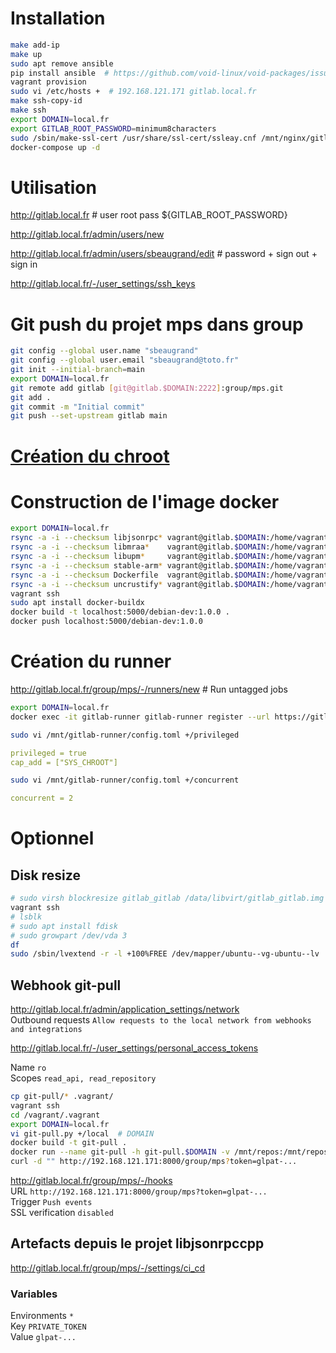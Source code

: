 # Installation
```sh
make add-ip
make up
sudo apt remove ansible
pip install ansible  # https://github.com/void-linux/void-packages/issues/47483
vagrant provision
sudo vi /etc/hosts +  # 192.168.121.171 gitlab.local.fr
make ssh-copy-id
make ssh
export DOMAIN=local.fr
export GITLAB_ROOT_PASSWORD=minimum8characters
sudo /sbin/make-ssl-cert /usr/share/ssl-cert/ssleay.cnf /mnt/nginx/gitlab.$DOMAIN.crt  # gitlab DNS:gitlab.$DOMAIN
docker-compose up -d
```

# Utilisation
http://gitlab.local.fr  # user root pass ${GITLAB_ROOT_PASSWORD}

http://gitlab.local.fr/admin/users/new

http://gitlab.local.fr/admin/users/sbeaugrand/edit  # password + sign out + sign in

http://gitlab.local.fr/-/user_settings/ssh_keys

# Git push du projet mps dans group
```sh
git config --global user.name "sbeaugrand"
git config --global user.email "sbeaugrand@toto.fr"
git init --initial-branch=main
export DOMAIN=local.fr
git remote add gitlab [git@gitlab.$DOMAIN:2222]:group/mps.git
git add .
git commit -m "Initial commit"
git push --set-upstream gitlab main
```

# [Création du chroot](../../mps/README.md#create-chroot)

# Construction de l'image docker
```sh
export DOMAIN=local.fr
rsync -a -i --checksum libjsonrpc* vagrant@gitlab.$DOMAIN:/home/vagrant/
rsync -a -i --checksum libmraa*    vagrant@gitlab.$DOMAIN:/home/vagrant/
rsync -a -i --checksum libupm*     vagrant@gitlab.$DOMAIN:/home/vagrant/
rsync -a -i --checksum stable-arm* vagrant@gitlab.$DOMAIN:/home/vagrant/
rsync -a -i --checksum Dockerfile  vagrant@gitlab.$DOMAIN:/home/vagrant/
rsync -a -i --checksum uncrustify* vagrant@gitlab.$DOMAIN:/home/vagrant/
vagrant ssh
sudo apt install docker-buildx
docker build -t localhost:5000/debian-dev:1.0.0 .
docker push localhost:5000/debian-dev:1.0.0
```

# Création du runner
http://gitlab.local.fr/group/mps/-/runners/new  # Run untagged jobs
```sh
export DOMAIN=local.fr
docker exec -it gitlab-runner gitlab-runner register --url https://gitlab.$DOMAIN --clone-url https://gitlab.$DOMAIN --executor docker --docker-image "localhost:5000/debian-dev:1.0.0" --token ...
```
```sh
sudo vi /mnt/gitlab-runner/config.toml +/privileged
```
```yml
privileged = true
cap_add = ["SYS_CHROOT"]
```
```sh
sudo vi /mnt/gitlab-runner/config.toml +/concurrent
```
```yml
concurrent = 2
```

# Optionnel

## Disk resize
```sh
# sudo virsh blockresize gitlab_gitlab /data/libvirt/gitlab_gitlab.img 64G
vagrant ssh
# lsblk
# sudo apt install fdisk
# sudo growpart /dev/vda 3
df
sudo /sbin/lvextend -r -l +100%FREE /dev/mapper/ubuntu--vg-ubuntu--lv
```

## Webhook git-pull
http://gitlab.local.fr/admin/application_settings/network<br/>
Outbound requests `Allow requests to the local network from webhooks and integrations`

http://gitlab.local.fr/-/user_settings/personal_access_tokens

Name `ro`<br/>
Scopes `read_api, read_repository`

```sh
cp git-pull/* .vagrant/
vagrant ssh
cd /vagrant/.vagrant
export DOMAIN=local.fr
vi git-pull.py +/local  # DOMAIN
docker build -t git-pull .
docker run --name git-pull -h git-pull.$DOMAIN -v /mnt/repos:/mnt/repos -p 0.0.0.0:8000:8000 --restart=unless-stopped -d git-pull
curl -d "" http://192.168.121.171:8000/group/mps?token=glpat-...
```
http://gitlab.local.fr/group/mps/-/hooks<br/>
URL `http://192.168.121.171:8000/group/mps?token=glpat-...`<br/>
Trigger `Push events`<br/>
SSL verification `disabled`

## Artefacts depuis le projet libjsonrpccpp

http://gitlab.local.fr/group/mps/-/settings/ci_cd

### Variables<br/>
Environments `*`<br/>
Key `PRIVATE_TOKEN`<br/>
Value `glpat-...`
